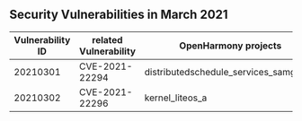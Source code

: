 ## Security Vulnerabilities in March 2021


| Vulnerability ID   | related Vulnerability | OpenHarmony projects                   |OpenHarmony fix link                                                         |
| ------------------ |---------------------- | -------------------------------------- | ---------------------------------------------------------------------------- |
|20210301            | CVE-2021-22294        | distributedschedule_services_samgr_lite|  https://gitee.com/openharmony/distributedschedule_services_samgr_lite/pulls/7/files |
|20210302            | CVE-2021-22296        | kernel_liteos_a                        |  https://gitee.com/openharmony/kernel_liteos_a/pulls/48/files |